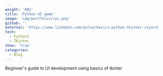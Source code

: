 ```yaml
---
weight: '802'
title: 'Python UI game'
image: 'img/portfolio/rps.png'
github: ''
external: 'https://www.linkedin.com/pulse/basics-python-tkinter-rajarshi-chattopadhyay'
tech:
  - Python3
  - TKinter
show: 'true'
categories:
  - Blog
---
```


Beginner's guide to UI development using basics of tkinter